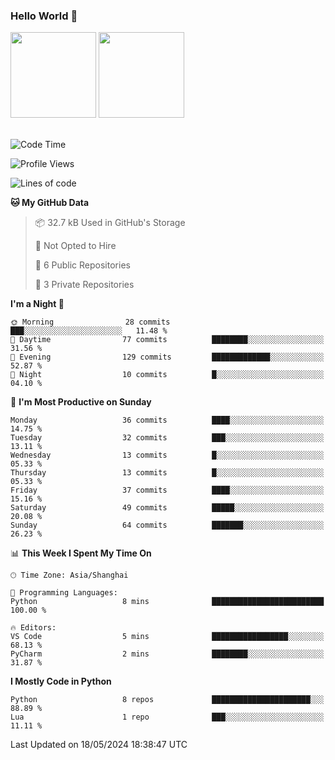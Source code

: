 ### Hello World 👋
<img align="" height="137px" src="https://github-readme-stats.vercel.app/api?username=myhMARS&hide_title=true&hide_border=true&show_icons=trueline_height=21&text_color=000&icon_color=000&bg_color=0,ea6161,ffc64d,fffc4d,52fa5a&theme=graywhite" /> </div>
<img align="" height="137px" src="https://github-readme-stats-git-masterrstaa-rickstaa.vercel.app/api/top-langs/?username=myhMARS&hide_title=true&hide_border=true&layout=compact&langs_count=6&text_color=000&icon_color=fff&bg_color=0,52fa5a,4dfcff,c64dff&theme=graywhite" /><br><br>

<!--START_SECTION:waka-->
![Code Time](http://img.shields.io/badge/Code%20Time-240%20hrs%2041%20mins-blue)

![Profile Views](http://img.shields.io/badge/Profile%20Views-0-blue)

![Lines of code](https://img.shields.io/badge/From%20Hello%20World%20I%27ve%20Written-195.4%20thousand%20lines%20of%20code-blue)

**🐱 My GitHub Data** 

> 📦 32.7 kB Used in GitHub's Storage 
 > 
> 🚫 Not Opted to Hire
 > 
> 📜 6 Public Repositories 
 > 
> 🔑 3 Private Repositories 
 > 
**I'm a Night 🦉** 

```text
🌞 Morning                28 commits          ███░░░░░░░░░░░░░░░░░░░░░░   11.48 % 
🌆 Daytime                77 commits          ████████░░░░░░░░░░░░░░░░░   31.56 % 
🌃 Evening                129 commits         █████████████░░░░░░░░░░░░   52.87 % 
🌙 Night                  10 commits          █░░░░░░░░░░░░░░░░░░░░░░░░   04.10 % 
```
📅 **I'm Most Productive on Sunday** 

```text
Monday                   36 commits          ████░░░░░░░░░░░░░░░░░░░░░   14.75 % 
Tuesday                  32 commits          ███░░░░░░░░░░░░░░░░░░░░░░   13.11 % 
Wednesday                13 commits          █░░░░░░░░░░░░░░░░░░░░░░░░   05.33 % 
Thursday                 13 commits          █░░░░░░░░░░░░░░░░░░░░░░░░   05.33 % 
Friday                   37 commits          ████░░░░░░░░░░░░░░░░░░░░░   15.16 % 
Saturday                 49 commits          █████░░░░░░░░░░░░░░░░░░░░   20.08 % 
Sunday                   64 commits          ███████░░░░░░░░░░░░░░░░░░   26.23 % 
```


📊 **This Week I Spent My Time On** 

```text
🕑︎ Time Zone: Asia/Shanghai

💬 Programming Languages: 
Python                   8 mins              █████████████████████████   100.00 % 

🔥 Editors: 
VS Code                  5 mins              █████████████████░░░░░░░░   68.13 % 
PyCharm                  2 mins              ████████░░░░░░░░░░░░░░░░░   31.87 % 
```

**I Mostly Code in Python** 

```text
Python                   8 repos             ██████████████████████░░░   88.89 % 
Lua                      1 repo              ███░░░░░░░░░░░░░░░░░░░░░░   11.11 % 
```




 Last Updated on 18/05/2024 18:38:47 UTC
<!--END_SECTION:waka-->

<!--
**myhMARS/myhMARS** is a ✨ _special_ ✨ repository because its `README.md` (this file) appears on your GitHub profile.

Here are some ideas to get you started:

- 🔭 I’m currently working on ...
- 🌱 I’m currently learning ...
- 👯 I’m looking to collaborate on ...
- 🤔 I’m looking for help with ...
- 💬 Ask me about ...
- 📫 How to reach me: ...
- 😄 Pronouns: ...
- ⚡ Fun fact: ...
-->
